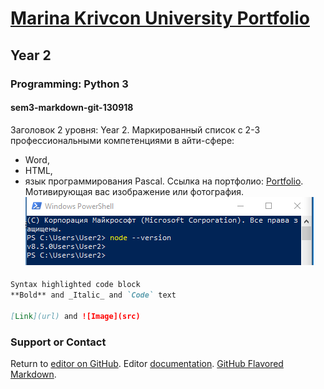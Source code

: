# [Marina Krivcon University Portfolio](https://meao.github.io/university-portfolio/)
## Year 2
### Programming: Python 3
####  sem3-markdown-git-130918
Заголовок 2 уровня: Year 2.
Маркированный список с 2-3 профессиональными компетенциями в айти-сфере:
- Word, 
- HTML, 
- язык программирования Pascal.
Ссылка на портфолио: [Portfolio](https://meao.github.io/university-portfolio/).
Мотивирующая вас изображение или фотография.
![GitHub Logo](/web/1.png)
####   



```markdown
Syntax highlighted code block
**Bold** and _Italic_ and `Code` text

[Link](url) and ![Image](src)
```
### Support or Contact

Return to [editor on GitHub](https://github.com/Meao/university-portfolio/edit/master/index.md). Editor [documentation](https://help.github.com/categories/github-pages-basics/). [GitHub Flavored Markdown](https://guides.github.com/features/mastering-markdown/).
